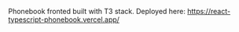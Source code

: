 Phonebook fronted built with T3 stack. 
Deployed here: https://react-typescript-phonebook.vercel.app/
